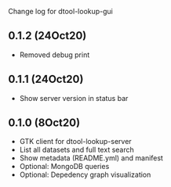 Change log for dtool-lookup-gui

0.1.2 (24Oct20)
---------------

- Removed debug print

0.1.1 (24Oct20)
---------------

- Show server version in status bar

0.1.0 (8Oct20)
--------------

- GTK client for dtool-lookup-server
- List all datasets and full text search
- Show metadata (README.yml) and manifest
- Optional: MongoDB queries
- Optional: Depedency graph visualization 
